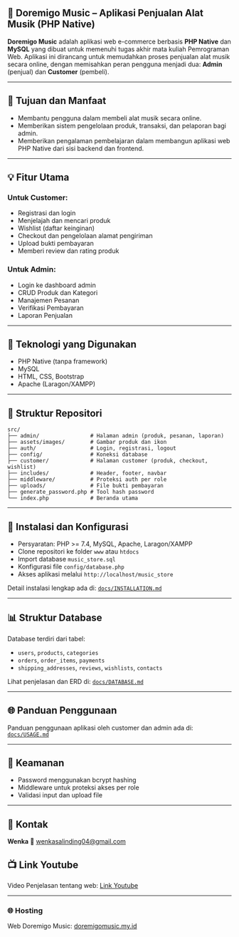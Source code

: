 ## 🎵 Doremigo Music – Aplikasi Penjualan Alat Musik (PHP Native)

**Doremigo Music** adalah aplikasi web e-commerce berbasis **PHP Native** dan **MySQL** yang dibuat untuk memenuhi tugas akhir mata kuliah Pemrograman Web. Aplikasi ini dirancang untuk memudahkan proses penjualan alat musik secara online, dengan memisahkan peran pengguna menjadi dua: **Admin** (penjual) dan **Customer** (pembeli).

---

## 🚀 Tujuan dan Manfaat

* Membantu pengguna dalam membeli alat musik secara online.
* Memberikan sistem pengelolaan produk, transaksi, dan pelaporan bagi admin.
* Memberikan pengalaman pembelajaran dalam membangun aplikasi web PHP Native dari sisi backend dan frontend.

---

## 💡 Fitur Utama

### Untuk Customer:

* Registrasi dan login
* Menjelajah dan mencari produk
* Wishlist (daftar keinginan)
* Checkout dan pengelolaan alamat pengiriman
* Upload bukti pembayaran
* Memberi review dan rating produk

### Untuk Admin:

* Login ke dashboard admin
* CRUD Produk dan Kategori
* Manajemen Pesanan
* Verifikasi Pembayaran
* Laporan Penjualan

---

## 📂 Teknologi yang Digunakan

* PHP Native (tanpa framework)
* MySQL
* HTML, CSS, Bootstrap
* Apache (Laragon/XAMPP)

---

## 📁 Struktur Repositori

```
src/
├── admin/                # Halaman admin (produk, pesanan, laporan)
├── assets/images/        # Gambar produk dan ikon
├── auth/                 # Login, registrasi, logout
├── config/               # Koneksi database
├── customer/             # Halaman customer (produk, checkout, wishlist)
├── includes/             # Header, footer, navbar
├── middleware/           # Proteksi auth per role
├── uploads/              # File bukti pembayaran
├── generate_password.php # Tool hash password
└── index.php             # Beranda utama
```

---

## 🔧 Instalasi dan Konfigurasi

* Persyaratan: PHP >= 7.4, MySQL, Apache, Laragon/XAMPP
* Clone repositori ke folder `www` atau `htdocs`
* Import database `music_store.sql`
* Konfigurasi file `config/database.php`
* Akses aplikasi melalui `http://localhost/music_store`

Detail instalasi lengkap ada di: [`docs/INSTALLATION.md`](/music_store/docs/INSTALLATION.md)

---

## 📊 Struktur Database

Database terdiri dari tabel:

* `users`, `products`, `categories`
* `orders`, `order_items`, `payments`
* `shipping_addresses`, `reviews`, `wishlists`, `contacts`

Lihat penjelasan dan ERD di: [`docs/DATABASE.md`](/music_store/docs/DATABASE.md)

---

## 🌐 Panduan Penggunaan

Panduan penggunaan aplikasi oleh customer dan admin ada di:
[`docs/USAGE.md`](/music_store/docs/USAGE.md)

---

## 🔐 Keamanan

* Password menggunakan bcrypt hashing
* Middleware untuk proteksi akses per role
* Validasi input dan upload file

---

## 🙋 Kontak

**Wenka**
📧 [wenkasalinding04@gmail.com](mailto:wenkasalinding04@gmail.com)

## 📺 Link Youtube
Video Penjelasan tentang web: [Link Youtube](https://youtu.be/BtbPgo681Wo)

---

### 🌐 Hosting
Web Doremigo Music: [doremigomusic.my.id](https://doremigomusic.my.id/)
